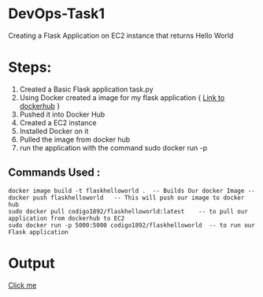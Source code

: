 # DevOps-Task1

Creating a Flask Application on EC2 instance that returns Hello World  

# Steps:
1) Created a Basic Flask application task.py
2) Using Docker created a image for my flask application  { [Link to dockerhub](https://hub.docker.com/r/codigo1892/flaskhelloworld) }
3) Pushed it into Docker Hub 
4) Created a EC2 instance 
5) Installed Docker on it 
6) Pulled the image from docker hub 
7) run the application with the command sudo docker run -p

## Commands Used : 
    docker image build -t flaskhelloworld .  -- Builds Our docker Image -- 
    docker push flaskhelloworld   -- This will push our image to docker hub 
    sudo docker pull codigo1892/flaskhelloworld:latest    -- to pull our application from dockerhub to EC2
    sudo docker run -p 5000:5000 codigo1892/flaskhelloworld  -- to run our Flask application 


    


  

# Output 

[Click me ](http://3.112.127.195:5000/) 

